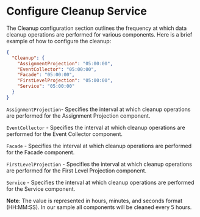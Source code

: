 # Configure Cleanup Service
The Cleanup configuration section outlines the frequency at which data cleanup operations are performed for various components. Here is a brief example of how to configure the cleanup:

```json
{
  "Cleanup": {
    "AssignmentProjection": "05:00:00",
    "EventCollector": "05:00:00",
    "Facade": "05:00:00",
    "FirstLevelProjection": "05:00:00",
    "Service": "05:00:00"
  }
}
```

`AssignmentProjection`- Specifies the interval at which cleanup operations are performed for the Assignment Projection component.

`EventCollector` - Specifies the interval at which cleanup operations are performed for the Event Collector component.  

`Facade` - Specifies the interval at which cleanup operations are performed for the Facade component. 

`FirstLevelProjection` - Specifies the interval at which cleanup operations are performed for the First Level Projection component. 

`Service` - Specifies the interval at which cleanup operations are performed for the Service component.

**Note**: The value is represented in hours, minutes, and seconds format (HH:MM:SS). In our sample all components will be cleaned every 5 hours.